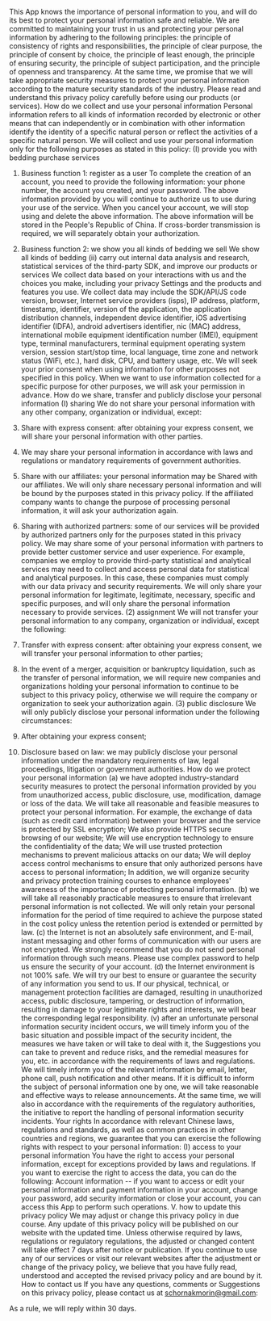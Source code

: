 This App knows the importance of personal information to you, and will do its best to protect your personal information safe and reliable. We are committed to maintaining your trust in us and protecting your personal information by adhering to the following principles: the principle of consistency of rights and responsibilities, the principle of clear purpose, the principle of consent by choice, the principle of least enough, the principle of ensuring security, the principle of subject participation, and the principle of openness and transparency. At the same time, we promise that we will take appropriate security measures to protect your personal information according to the mature security standards of the industry. Please read and understand this privacy policy carefully before using our products (or services).
How do we collect and use your personal information
Personal information refers to all kinds of information recorded by electronic or other means that can independently or in combination with other information identify the identity of a specific natural person or reflect the activities of a specific natural person. We will collect and use your personal information only for the following purposes as stated in this policy:
(I) provide you with bedding purchase services
1. Business function 1: register as a user
To complete the creation of an account, you need to provide the following information: your phone number, the account you created, and your password.
The above information provided by you will continue to authorize us to use during your use of the service. When you cancel your account, we will stop using and delete the above information.
The above information will be stored in the People's Republic of China. If cross-border transmission is required, we will separately obtain your authorization.
2. Business function 2: we show you all kinds of bedding we sell
We show all kinds of bedding
(ii) carry out internal data analysis and research, statistical services of the third-party SDK, and improve our products or services
We collect data based on your interactions with us and the choices you make, including your privacy Settings and the products and features you use. We collect data may include the SDK/API/JS code version, browser, Internet service providers (isps), IP address, platform, timestamp, identifier, version of the application, the application distribution channels, independent device identifier, iOS advertising identifier (IDFA), android advertisers identifier, nic (MAC) address, international mobile equipment identification number (IMEI), equipment type, terminal manufacturers, terminal equipment operating system version, session start/stop time, local language, time zone and network status (WiFi, etc.), hard disk, CPU, and battery usage, etc.
We will seek your prior consent when using information for other purposes not specified in this policy.
When we want to use information collected for a specific purpose for other purposes, we will ask your permission in advance.
How do we share, transfer and publicly disclose your personal information
(I) sharing
We do not share your personal information with any other company, organization or individual, except:
1. Share with express consent: after obtaining your express consent, we will share your personal information with other parties.
2. We may share your personal information in accordance with laws and regulations or mandatory requirements of government authorities.
3. Share with our affiliates: your personal information may be Shared with our affiliates. We will only share necessary personal information and will be bound by the purposes stated in this privacy policy. If the affiliated company wants to change the purpose of processing personal information, it will ask your authorization again.

4. Sharing with authorized partners: some of our services will be provided by authorized partners only for the purposes stated in this privacy policy. We may share some of your personal information with partners to provide better customer service and user experience. For example, companies we employ to provide third-party statistical and analytical services may need to collect and access personal data for statistical and analytical purposes. In this case, these companies must comply with our data privacy and security requirements. We will only share your personal information for legitimate, legitimate, necessary, specific and specific purposes, and will only share the personal information necessary to provide services.
(2) assignment
We will not transfer your personal information to any company, organization or individual, except the following:
1. Transfer with express consent: after obtaining your express consent, we will transfer your personal information to other parties;
2. In the event of a merger, acquisition or bankruptcy liquidation, such as the transfer of personal information, we will require new companies and organizations holding your personal information to continue to be subject to this privacy policy, otherwise we will require the company or organization to seek your authorization again.
(3) public disclosure
We will only publicly disclose your personal information under the following circumstances:
1. After obtaining your express consent;
2. Disclosure based on law: we may publicly disclose your personal information under the mandatory requirements of law, legal proceedings, litigation or government authorities.
How do we protect your personal information
(a) we have adopted industry-standard security measures to protect the personal information provided by you from unauthorized access, public disclosure, use, modification, damage or loss of the data. We will take all reasonable and feasible measures to protect your personal information. For example, the exchange of data (such as credit card information) between your browser and the service is protected by SSL encryption; We also provide HTTPS secure browsing of our website; We will use encryption technology to ensure the confidentiality of the data; We will use trusted protection mechanisms to prevent malicious attacks on our data; We will deploy access control mechanisms to ensure that only authorized persons have access to personal information; In addition, we will organize security and privacy protection training courses to enhance employees' awareness of the importance of protecting personal information.
(b) we will take all reasonably practicable measures to ensure that irrelevant personal information is not collected. We will only retain your personal information for the period of time required to achieve the purpose stated in the cost policy unless the retention period is extended or permitted by law.
(c) the Internet is not an absolutely safe environment, and E-mail, instant messaging and other forms of communication with our users are not encrypted. We strongly recommend that you do not send personal information through such means. Please use complex password to help us ensure the security of your account.
(d) the Internet environment is not 100% safe. We will try our best to ensure or guarantee the security of any information you send to us. If our physical, technical, or management protection facilities are damaged, resulting in unauthorized access, public disclosure, tampering, or destruction of information, resulting in damage to your legitimate rights and interests, we will bear the corresponding legal responsibility.
(v) after an unfortunate personal information security incident occurs, we will timely inform you of the basic situation and possible impact of the security incident, the measures we have taken or will take to deal with it, the Suggestions you can take to prevent and reduce risks, and the remedial measures for you, etc. in accordance with the requirements of laws and regulations. We will timely inform you of the relevant information by email, letter, phone call, push notification and other means. If it is difficult to inform the subject of personal information one by one, we will take reasonable and effective ways to release announcements.
At the same time, we will also in accordance with the requirements of the regulatory authorities, the initiative to report the handling of personal information security incidents.
Your rights
In accordance with relevant Chinese laws, regulations and standards, as well as common practices in other countries and regions, we guarantee that you can exercise the following rights with respect to your personal information:
(I) access to your personal information
You have the right to access your personal information, except for exceptions provided by laws and regulations. If you want to exercise the right to access the data, you can do the following:
Account information -- if you want to access or edit your personal information and payment information in your account, change your password, add security information or close your account, you can access this App to perform such operations.
V. how to update this privacy policy
We may adjust or change this privacy policy in due course. Any update of this privacy policy will be published on our website with the updated time. Unless otherwise required by laws, regulations or regulatory regulations, the adjusted or changed content will take effect 7 days after notice or publication. If you continue to use any of our services or visit our relevant websites after the adjustment or change of the privacy policy, we believe that you have fully read, understood and accepted the revised privacy policy and are bound by it.
How to contact us
If you have any questions, comments or Suggestions on this privacy policy, please contact us at schornakmorin@gmail.com:

As a rule, we will reply within 30 days.
